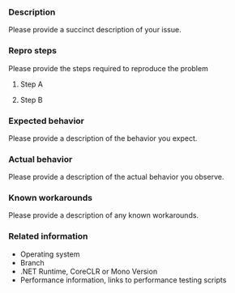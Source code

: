 ### Description

Please provide a succinct description of your issue.

### Repro steps

Please provide the steps required to reproduce the problem

1. Step A

2. Step B

### Expected behavior

Please provide a description of the behavior you expect.

### Actual behavior

Please provide a description of the actual behavior you observe. 

### Known workarounds

Please provide a description of any known workarounds.

### Related information 

* Operating system 
* Branch
* .NET Runtime, CoreCLR or Mono Version
* Performance information, links to performance testing scripts
